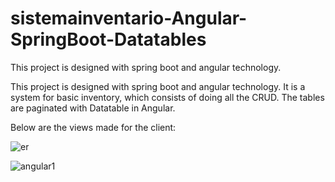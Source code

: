 # sistemainventario-Angular-SpringBoot-Datatables
This project is designed with spring boot and angular technology.


This project is designed with spring boot and angular technology.
It is a system for basic inventory, which consists of doing all the CRUD. The tables are paginated with Datatable in Angular.


Below are the views made for the client:

![er](https://github.com/JhonZambranoM/consecionario--back-end-srping-boot/assets/75482142/88c873da-5cfe-41c5-b954-1d19e955a9f5)

![angular1](https://github.com/jhonZambrano1999/sistemainventario-Angular-SpringBoot-Datatables/assets/79710173/c74d16d5-dcc0-4547-a047-80e0abaa8217)
